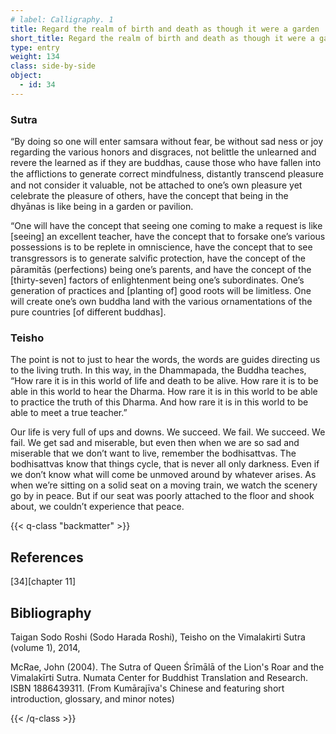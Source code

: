 ```yaml
---
# label: Calligraphy. 1
title: Regard the realm of birth and death as though it were a garden
short_title: Regard the realm of birth and death as though it were a garden
type: entry
weight: 134
class: side-by-side
object:
  - id: 34
---
```


### Sutra
“By doing so one will enter samsara without fear, be without sad ness or joy regarding the various honors and disgraces, not belittle the unlearned and revere the learned as if they are buddhas, cause those who have fallen into the afﬂictions to generate correct mindfulness, distantly transcend pleasure and not consider it valuable, not be attached to one’s own pleasure yet celebrate the pleasure of others, have the concept that being in the dhyānas is like being in a garden or pavilion. 

“One will have the concept that seeing one coming to make a request is like [seeing] an excellent teacher, have the concept that to forsake one’s various possessions is to be replete in omniscience, have the concept that to see transgressors is to generate salviﬁc protection, have the concept of the pāramitās (perfections) being one’s parents, and have the concept of the [thirty-seven] factors of enlightenment being one’s subordinates. One’s generation of practices and [planting of] good roots will be limitless. One will create one’s own buddha land with the various ornamentations of the pure countries [of different buddhas]. 

### Teisho
The point is not to just to hear the words, the words are guides directing us to the living truth. In this way, in the Dhammapada, the Buddha teaches, “How rare it is in this world of life and death to be alive. How rare it is to be able in this world to hear the Dharma. How rare it is in this world to be able to practice the truth of this Dharma. And how rare it is in this world to be able to meet a true teacher.” 

Our life is very full of ups and downs. We succeed. We fail. We succeed. We fail. We get sad and miserable, but even then when we are so sad and miserable that we don’t want to live, remember the bodhisattvas. The bodhisattvas know that things cycle, that is never all only darkness. Even if we don’t know what will come be unmoved around by whatever arises. As when we’re sitting on a solid seat on a moving train, we watch the scenery go by in peace. But if our seat was poorly attached to the floor and shook about, we couldn’t experience that peace. 

{{< q-class "backmatter" >}}

## References
[34][chapter 11]

## Bibliography

Taigan Sodo Roshi (Sodo Harada Roshi), Teisho on the Vimalakirti Sutra (volume 1), 2014, 

McRae, John (2004). The Sutra of Queen Śrīmālā of the Lion's Roar and the Vimalakīrti Sutra. Numata Center for Buddhist Translation and Research. ISBN 1886439311. (From Kumārajīva's Chinese and featuring short introduction, glossary, and minor notes)

{{< /q-class >}}
